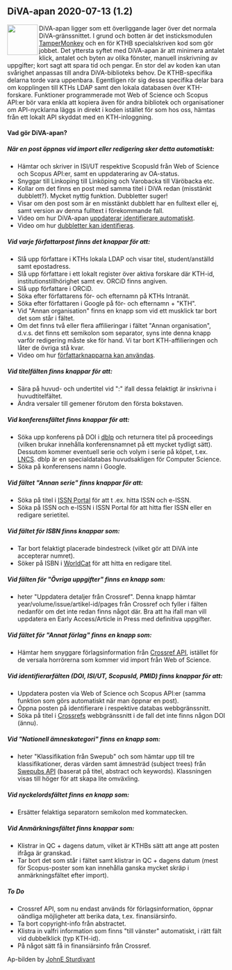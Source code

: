 ## DiVA-apan 2020-07-13 (1.2)

<img src="https://apps.lib.kth.se/divaapan/apa.jpg" align="left" width="70" >

DiVA-apan ligger som ett överliggande lager över det normala DiVA-gränssnittet. I grund och botten är det insticksmodulen [TamperMonkey](https://www.tampermonkey.net/) och en för KTHB specialskriven kod som gör jobbet. Det yttersta syftet med DiVA-apan är att minimera antalet klick, antalet och byten av olika fönster, manuell inskrivning av uppgifter; kort sagt att spara tid och pengar. En stor del av koden kan utan svårighet anpassas till andra DiVA-biblioteks behov. De KTHB-specifika delarna torde vara uppenbara. Egentligen rör sig dessa specifika delar bara om kopplingen till KTHs LDAP samt den lokala databasen över KTH-forskare. Funktioner programmerade mot Web of Science och Scopus API:er bör vara enkla att kopiera även för andra bibliotek och organisationer om API-nycklarna läggs in direkt i koden istället för som hos oss, hämtas från ett lokalt API skyddat med en KTH-inloggning.

#### Vad gör DiVA-apan?

##### När en post öppnas vid import eller redigering sker detta *automatiskt*:

- Hämtar och skriver in ISI/UT respektive ScopusId från Web of Science och Scopus API:er, samt en uppdateraring av OA-status.
- Snyggar till Linkoping till Linköping och Varobacka till Väröbacka etc.
- Kollar om det finns en post med samma titel i DiVA redan (misstänkt dubblett?). Mycket nyttig funktion. Dubbletter suger!
- Visar om den post som är en misstänkt dubblett har en fulltext eller ej, samt version av denna fulltext i förekommande fall.
- Video om hur DiVA-apan [uppdaterar identifierare automatiskt](https://youtu.be/tQRB8Ul0V34).
- Video om hur [dubbletter kan identifieras](https://youtu.be/xJjWcJ2O47U).

##### Vid varje författarpost finns det knappar för att:

- Slå upp författare i KTHs lokala LDAP och visar titel, student/anställd samt epostadress.
- Slå upp författare i ett lokalt register över aktiva forskare där KTH-id, institutionstillhörighet samt ev. ORCiD finns angiven.
- Slå upp författare i ORCiD.
- Söka efter författarens för- och efternamn på KTHs Intranät.
- Söka efter författaren i Google på för- och efternamn + "KTH".
- Vid "Annan organisation" finns en knapp som vid ett musklick tar bort det som står i fältet.
- Om det finns två eller flera affilieringar i fältet "Annan organisation", d.v.s. det finns ett semikolon som separator, syns inte denna knapp varför redigering måste ske för hand. Vi tar bort KTH-affilieringen och låter de övriga stå kvar.
- Video om hur [författarknapparna kan användas](https://www.youtube.com/watch?v=ZQd8HgwuMnU).

##### Vid titelfälten finns knappar för att:

- Sära på huvud- och undertitel vid  ":"  ifall dessa felaktigt är inskrivna i huvudtitelfältet.
- Ändra versaler till gemener förutom den första bokstaven.

##### Vid konferensfältet finns knappar för att:

- Söka upp konferens på DOI i [dblp](https://dblp.uni-trier.de/) och returnera titel på proceedings (vilken brukar innehålla konferensnamnet på ett mycket tydligt sätt). Dessutom kommer eventuell serie och volym i serie på köpet, t.ex. [LNCS](https://www.springer.com/gp/computer-science/lncs). dblp är en specialdatabas huvudsakligen för Computer Science.
- Söka på konferensens namn i Google.

##### Vid fältet "Annan serie" finns knappar för att:

- Söka på titel i [ISSN Portal](https://portal.issn.org/) för att t .ex. hitta ISSN och e-ISSN.
- Söka på ISSN och e-ISSN i ISSN Portal för att hitta fler ISSN eller en redigare serietitel.

##### Vid fältet för ISBN finns knappar som:

- Tar bort felaktigt placerade bindestreck (vilket gör att DiVA inte accepterar numret).
- Söker på ISBN i [WorldCat](https://www.worldcat.org/) för att hitta en redigare titel.

##### Vid fälten för "Övriga uppgifter" finns en knapp som:

- heter "Uppdatera detaljer från Crossref". Denna knapp hämtar year/volume/issue/artikel-id/pages från Crossref och fyller i fälten nedanför om det inte redan finns något  där. Bra att ha ifall man vill uppdatera en Early Access/Article in Press med definitiva uppgifter.

##### Vid fältet för "Annat förlag" finns en knapp som:

- Hämtar hem snyggare förlagsinformation från [Crossref API](https://www.crossref.org/education/retrieve-metadata/rest-api/a-non-technical-introduction-to-our-api/), istället för de versala horrörerna som kommer vid import från Web of Science.

##### Vid identifierarfälten (DOI, ISI/UT, ScopusId, PMID) finns knappar för att:

- Uppdatera posten via Web of Science och Scopus API:er (samma funktion som görs automatiskt när man öppnar en post).
- Öppna posten på identifierare i respektive databas webbgränssnitt.
- Söka på titel i [Crossrefs](https://search.crossref.org/) webbgränssnitt i de fall det inte finns någon DOI (ännu).

##### Vid "Nationell ämneskategori" finns en knapp som:

- heter "Klassifikation från Swepub" och som hämtar upp till tre klassifikationer, deras värden samt ämnesträd (subject trees) från [Swepubs API](https://bibliometri.swepub.kb.se/api/v1/apidocs/?urls.primaryName=Classify%20API) (baserat på titel, abstract och keywords). Klassningen visas till höger för att skapa lite omväxling.

##### Vid nyckelordsfältet finns en knapp som:

- Ersätter felaktiga separatorn semikolon med kommatecken.

##### Vid Anmärkningsfältet finns knappar som:

- Klistrar in QC + dagens datum, vilket är KTHBs sätt att ange att posten ifråga är granskad.
- Tar bort det som står i fältet samt klistrar in QC + dagens datum (mest för Scopus-poster som kan innehålla ganska mycket skräp i anmärkningsfältet efter import).

##### To Do

- Crossref API, som nu endast används för förlagsinformation, öppnar oändliga möjligheter att berika data, t.ex. finansiärsinfo.
- Ta bort copyright-info från abstractet. 
- Klistra in valfri information som finns "till vänster" automatiskt, i rätt fält vid dubbelklick (typ KTH-id).
- På något sätt få in finansiärsinfo från Crossref.

Ap-bilden by [JohnE Sturdivant](https://www.epicentrofestival.com/monkey-face-drawing-happy-monkey-face-at-clker-monkey-face-png-clipart.html)





